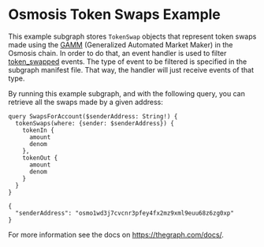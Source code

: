 # Osmosis Token Swaps Example

This example subgraph stores `TokenSwap` objects that represent token swaps made using the
[GAMM](https://docs.osmosis.zone/developing/osmosis-core/modules/spec-gamm.html) (Generalized
Automated Market Maker) in the Osmosis chain. In order to do that, an event handler is used to
filter
[token_swapped](https://github.com/osmosis-labs/osmosis/blob/c8ac95c6a6ea42e934d49599eafc8609b3c6fe61/x/gamm/types/events.go#L13)
events. The type of event to be filtered is specified in the subgraph manifest file. That way, the
handler will just receive events of that type.

By running this example subgraph, and with the following query, you can retrieve all the swaps made
by a given address:

```
query SwapsForAccount($senderAddress: String!) {
  tokenSwaps(where: {sender: $senderAddress}) {
    tokenIn {
      amount
      denom
    },
    tokenOut {
      amount
      denom
    }
  }
}
```

```
{
  "senderAddress": "osmo1wd3j7cvcnr3pfey4fx2mz9xml9euu68z6zg0xp"
}
```

For more information see the docs on https://thegraph.com/docs/.
